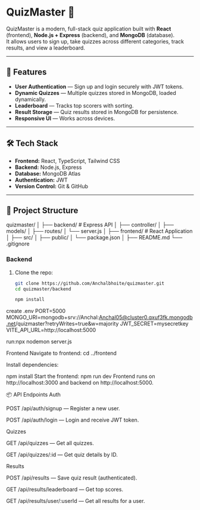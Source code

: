 # QuizMaster 🎯

QuizMaster is a modern, full-stack quiz application built with **React** (frontend), **Node.js + Express** (backend), and **MongoDB** (database).  
It allows users to sign up, take quizzes across different categories, track results, and view a leaderboard.

---

## 🚀 Features

- **User Authentication** — Sign up and login securely with JWT tokens.  
- **Dynamic Quizzes** — Multiple quizzes stored in MongoDB, loaded dynamically.  
- **Leaderboard** — Tracks top scorers with sorting.  
- **Result Storage** — Quiz results stored in MongoDB for persistence.  
- **Responsive UI** — Works across devices.

---

## 🛠 Tech Stack

- **Frontend:** React, TypeScript, Tailwind CSS  
- **Backend:** Node.js, Express  
- **Database:** MongoDB Atlas  
- **Authentication:** JWT  
- **Version Control:** Git & GitHub

---

## 📂 Project Structure

quizmaster/
│
├── backend/ # Express API
│ ├── controller/
│ ├── models/
│ ├── routes/
│ └── server.js
│
├── frontend/ # React Application
│ ├── src/
│ ├── public/
│ └── package.json
│
├── README.md
└── .gitignore

### Backend

1. Clone the repo:
   ```bash
   git clone https://github.com/Anchalbhoite/quizmaster.git
   cd quizmaster/backend

   npm install
   
 create .env
PORT=5000
MONGO_URI=mongodb+srv://Anchal:Anchal05@cluster0.qxuf3fk.mongodb.net/quizmaster?retryWrites=true&w=majority
JWT_SECRET=mysecretkey
VITE_API_URL=http://localhost:5000

run:npx nodemon server.js

Frontend
Navigate to frontend:
cd ../frontend

Install dependencies:

npm install
Start the frontend:
npm run dev
Frontend runs on http://localhost:3000 and backend on http://localhost:5000.

📦 API Endpoints
Auth

POST /api/auth/signup — Register a new user.

POST /api/auth/login — Login and receive JWT token.

Quizzes

GET /api/quizzes — Get all quizzes.

GET /api/quizzes/:id — Get quiz details by ID.

Results

POST /api/results — Save quiz result (authenticated).

GET /api/results/leaderboard — Get top scores.

GET /api/results/user/:userId — Get all results for a user.


